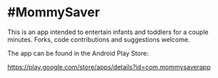 #MommySaver
====================
This is an app intended to entertain infants and toddlers for a couple minutes. Forks, code contributions and suggestions welcome.

The app can be found in the Android Play Store:

https://play.google.com/store/apps/details?id=com.mommysaverapp

